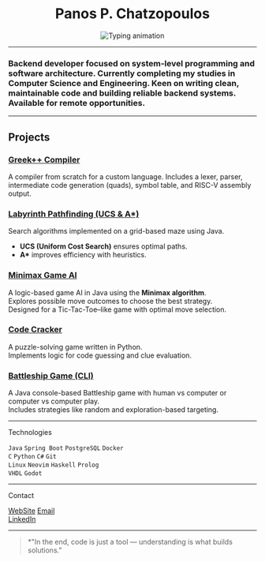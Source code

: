 <h1 align="center">Panos P. Chatzopoulos</h1><p align="center">
  <img src="https://readme-typing-svg.demolab.com?font=Fira+Code&size=20&duration=3000&pause=100&center=true&vCenter=true&width=600&lines=Computer+Science+and+Engineering;University+of+Ioannina;Backend+Developer;Clean+Code+Enthusiast;Always+Learning+Something+New" alt="Typing animation" />
</p>

---

<h3 align="left">Backend developer focused on system-level programming and software architecture.  
Currently completing my studies in Computer Science and Engineering.  
Keen on writing clean, maintainable code and building reliable backend systems.  
Available for remote opportunities.</h3>

---

##  Projects

###  [Greek++ Compiler](https://github.com/panosxtz/greekplusplus-compiler)
A compiler from scratch for a custom language. Includes a lexer, parser, intermediate code generation (quads), symbol table, and RISC-V assembly output.

###  [Labyrinth Pathfinding (UCS & A*)](https://github.com/panosxtz/labyrinth-search)
Search algorithms implemented on a grid-based maze using Java.  
- **UCS (Uniform Cost Search)** ensures optimal paths.  
- **A\*** improves efficiency with heuristics.

###  [Minimax Game AI](https://github.com/panosxtz/minimax-game)
A logic-based game AI in Java using the **Minimax algorithm**.  
Explores possible move outcomes to choose the best strategy.  
Designed for a Tic-Tac-Toe–like game with optimal move selection.

###  [Code Cracker](https://github.com/panosxtz/code-cracker)
A puzzle-solving game written in Python.  
Implements logic for code guessing and clue evaluation.

###  [Battleship Game (CLI)](https://github.com/panosxtz/battleship-java)
A Java console-based Battleship game with human vs computer or computer vs computer play.  
Includes strategies like random and exploration-based targeting.

---

Technologies

`Java`    `Spring Boot`    `PostgreSQL`    `Docker`  
`C`       `Python`         `C#`            `Git`  
`Linux`   `Neovim`         `Haskell`       `Prolog`  
`VHDL`    `Godot`

---

Contact

<p>
  <a href="https://panosxtz.com">WebSite</a>  
  <a href="mailto:panospxtz@gmail.com">Email</a><br>
  <a href="https://www.linkedin.com/in/panosxtz">LinkedIn</a>
</p>

---

> *"In the end, code is just a tool — understanding is what builds solutions."
